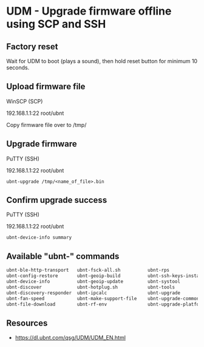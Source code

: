 # UDM - Upgrade firmware offline using SCP and SSH



## Factory reset
Wait for UDM to boot (plays a sound), then hold reset button for minimum 10 seconds.



## Upload firmware file
WinSCP (SCP)

192.168.1.1:22
root/ubnt

Copy firmware file over to /tmp/



## Upgrade firmware
PuTTY (SSH)

192.168.1.1:22
root/ubnt

```ubnt-upgrade /tmp/<name_of_file>.bin```



## Confirm upgrade success
PuTTY (SSH)

192.168.1.1:22
root/ubnt

```ubnt-device-info summary```



## Available "ubnt-" commands
```bash
ubnt-ble-http-transport   ubnt-fsck-all.sh          ubnt-rps
ubnt-config-restore       ubnt-geoip-build          ubnt-ssh-keys-install
ubnt-device-info          ubnt-geoip-update         ubnt-systool
ubnt-discover             ubnt-hotplug.sh           ubnt-tools
ubnt-discovery-responder  ubnt-ipcalc               ubnt-upgrade
ubnt-fan-speed            ubnt-make-support-file    ubnt-upgrade-common.sh
ubnt-file-download        ubnt-rf-env               ubnt-upgrade-platform.sh
```



## Resources
* https://dl.ubnt.com/qsg/UDM/UDM_EN.html